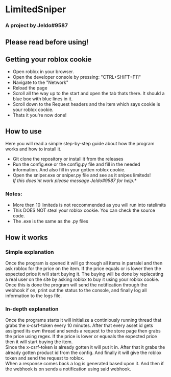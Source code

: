 # LimitedSniper 
### A project by Jeldo#9587

## Please read before using!
## Getting your roblox cookie
* Open roblox in your browser.
* Open the developer console by pressing: "CTRL+SHIFT+F11"
* Navigate to the "Network"
* Reload the page
* Scroll all the way up to the start and open the tab thats there. It should a blue box with blue lines in it.
* Scroll down to the Request headers and the item which says cookie is your roblox cookie.
* Thats it you're now done!

## How to use
Here you will read a simple step-by-step guide about how the program works and how to install it.
* Git clone the repository or install it from the releases
* Run the config.exe or the config.py file and fill in the needed information. And also fill in your gotten roblox cookie.
* Open the sniper.exe or sniper.py file and see as it snipes limiteds!   
**If this does'nt work please message Jeldo#9587* for help.**

### Notes: 
* More then 10 limiteds is not reccommended as you will run into ratelimits
* This DOES NOT steal your roblox cookie. You can check the source code.
* The .exe is the same as the .py files


## How it works
### Simple explanation
Once the program is opened it will go through all items in parralel and then ask roblox for the price on the item. If the price equals or is lower then the expected price it will start buying it. The buying will be done by replecating a real user on the site by asking roblox to buy it using your roblox cookie. Once this is done the program will send the notification through the webhook if on, print out the status to the console, and finally log all information to the logs file.


### In-depth explanation
Once the programs starts it will initialize a continiously running thread that grabs the x-csrf-token every 10 minutes. After that every asset id gets assigned its own thread and sends a request to the store page then grabs the price using regex. If the price is lower or equeals the expected price then it will start buying the item.  
Since the x-csrf-token is already gotten it will put it in. After that it grabs the already gotten product id from the config. And finally it will give the roblox token and send the request to roblox.  
When a response comes back a log is generated based upon it. And then if the webhook is on sends a notification using said webhook.
